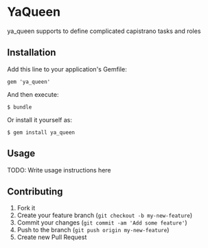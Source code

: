# YaQueen

ya_queen supports to define complicated capistrano tasks and roles

## Installation

Add this line to your application's Gemfile:

    gem 'ya_queen'

And then execute:

    $ bundle

Or install it yourself as:

    $ gem install ya_queen

## Usage

TODO: Write usage instructions here

## Contributing

1. Fork it
2. Create your feature branch (`git checkout -b my-new-feature`)
3. Commit your changes (`git commit -am 'Add some feature'`)
4. Push to the branch (`git push origin my-new-feature`)
5. Create new Pull Request
